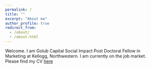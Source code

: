 ```yaml
---
permalink: /
title: ""
excerpt: "About me"
author_profile: true
redirect_from: 
  - /about/
  - /about.html
---
```


Welcome. I am Golub Capital Social Impact Post Doctoral Fellow in Marketing at Kellogg, Northwestern. 
I am currently on the job market. 
Please find my CV [here](filles/CV.pdf)
